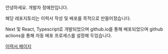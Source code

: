 안녕하세요. 개발자 정예찬입니다.

해당 레포지토리는 이력서 작성 및 배포를 목적으로 만들어졌습니다.

Next 및 React, Typescript로 개발되었으며 github.io를 통해 배포되었으며 github actions을 통해 자동 배포 프로세스를 설정해 두었습니다.

[이력서 페이지](https://glowisn.github.io/)
